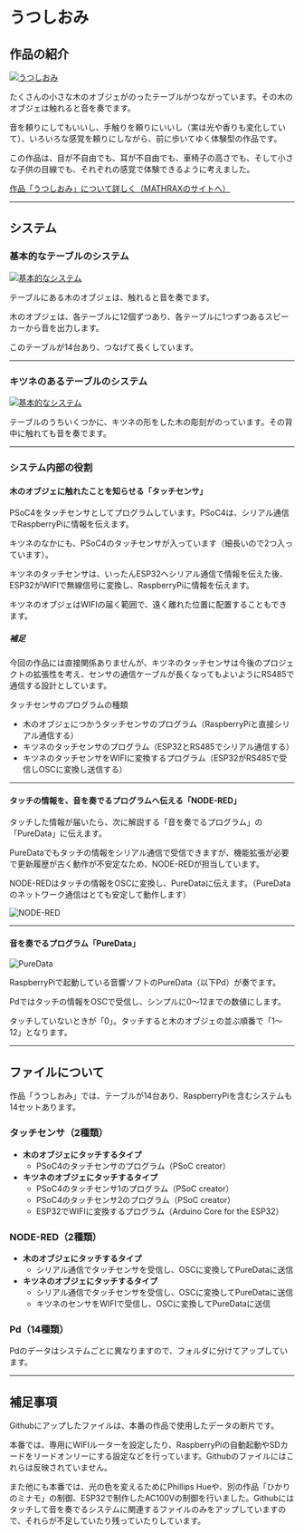 # うつしおみ


## 作品の紹介

[![うつしおみ](http://img.youtube.com/vi/HiOy_eePyWg/0.jpg)](http://www.youtube.com/watch?v=HiOy_eePyWg "うつしおみ")

たくさんの小さな木のオブジェがのったテーブルがつながっています。その木のオブジェは触れると音を奏でます。

音を頼りにしてもいいし、手触りを頼りにいいし（実は光や香りも変化していて）、いろいろな感覚を頼りにしながら、前に歩いてゆく体験型の作品です。

この作品は、目が不自由でも、耳が不自由でも、車椅子の高さでも、そして小さな子供の目線でも、それぞれの感覚で体験できるように考えました。

<a href = "https://mathrax.com/contents/page10523">作品「うつしおみ」について詳しく（MATHRAXのサイトへ）</a>

---



## システム

### 基本的なテーブルのシステム

[![基本的なシステム](https://github.com/mathrax-s/utsushiomi/raw/garage/system_basic.png)]("system_basic")

テーブルにある木のオブジェは、触れると音を奏でます。

木のオブジェは、各テーブルに12個ずつあり、各テーブルに1つずつあるスピーカーから音を出力します。

このテーブルが14台あり、つなげて長くしています。

---



### キツネのあるテーブルのシステム


[![基本的なシステム](https://github.com/mathrax-s/utsushiomi/raw/garage/system_fox.png)]("system_fox")

テーブルのうちいくつかに、キツネの形をした木の彫刻がのっています。その背中に触れても音を奏でます。

---

### システム内部の役割

#### **木のオブジェに触れたことを知らせる「タッチセンサ」**

PSoC4をタッチセンサとしてプログラムしています。PSoC4は、シリアル通信でRaspberryPiに情報を伝えます。

キツネのなかにも、PSoC4のタッチセンサが入っています（細長いので2つ入っています）。

キツネのタッチセンサは、いったんESP32へシリアル通信で情報を伝えた後、ESP32がWIFIで無線信号に変換し、RaspberryPiに情報を伝えます。

キツネのオブジェはWIFIの届く範囲で、遠く離れた位置に配置することもできます。

##### **補足**

今回の作品には直接関係ありませんが、キツネのタッチセンサは今後のプロジェクトの拡張性を考え、センサの通信ケーブルが長くなってもよいようにRS485で通信する設計としています。

タッチセンサのプログラムの種類

- 木のオブジェにつかうタッチセンサのプログラム（RaspberryPiと直接シリアル通信する）
- キツネのタッチセンサのプログラム（ESP32とRS485でシリアル通信する）
- キツネのタッチセンサをWIFIに変換するプログラム（ESP32がRS485で受信しOSCに変換し送信する）



---

#### **タッチの情報を、音を奏でるプログラムへ伝える「NODE-RED」**

タッチした情報が届いたら、次に解説する「音を奏でるプログラム」の「PureData」に伝えます。

PureDataでもタッチの情報をシリアル通信で受信できますが、機能拡張が必要で更新履歴が古く動作が不安定なため、NODE-REDが担当しています。

NODE-REDはタッチの情報をOSCに変換し、PureDataに伝えます。（PureDataのネットワーク通信はとても安定して動作します）

![NODE-RED](https://github.com/mathrax-s/utsushiomi/blob/garage/nde-red-preview.png?raw=true)

---

#### **音を奏でるプログラム「PureData」**

![PureData](https://github.com/mathrax-s/utsushiomi/blob/garage/puredata-preview.png?raw=true)

RaspberryPiで起動している音響ソフトのPureData（以下Pd）が奏でます。

Pdではタッチの情報をOSCで受信し、シンプルに0〜12までの数値にします。

タッチしていないときが「0」。タッチすると木のオブジェの並ぶ順番で「1〜12」となります。



---

## ファイルについて

作品「うつしおみ」では、テーブルが14台あり、RaspberryPiを含むシステムも14セットあります。

### タッチセンサ（2種類）

- **木のオブジェにタッチするタイプ**
  - PSoC4のタッチセンサのプログラム（PSoC creator）
- **キツネのオブジェにタッチするタイプ**
  - PSoC4のタッチセンサ1のプログラム（PSoC creator）
  - PSoC4のタッチセンサ2のプログラム（PSoC creator）
  - ESP32でWIFIに変換するプログラム（Arduino Core for the ESP32）



### NODE-RED（2種類）

- **木のオブジェにタッチするタイプ**
  - シリアル通信でタッチセンサを受信し、OSCに変換してPureDataに送信
- **キツネのオブジェにタッチするタイプ**
  - シリアル通信でタッチセンサを受信し、OSCに変換してPureDataに送信
  - キツネのセンサをWIFIで受信し、OSCに変換してPureDataに送信



### Pd（14種類）

Pdのデータはシステムごとに異なりますので、フォルダに分けてアップしています。



---

## 補足事項

Githubにアップしたファイルは、本番の作品で使用したデータの断片です。

本番では、専用にWIFIルーターを設定したり、RaspberryPiの自動起動やSDカードをリードオンリーにする設定などを行っています。Githubのファイルにはこれらは反映されていません。

また他にも本番では、光の色を変えるためにPhillips Hueや、別の作品「ひかりのミナモ」の制御、ESP32で制作したAC100Vの制御を行いました。Githubにはタッチして音を奏でるシステムに関連するファイルのみをアップしていますので、それらが不足していたり残っていたりしています。

